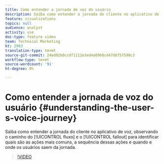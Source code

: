 ```yaml
---
title: Como entender a jornada de voz do usuário
description: Saiba como entender a jornada do cliente no aplicativo de voz, observando o caminho do fluxo e o fallout para identificar quais são as ações mais comuns, a sequência dessas ações e quando e onde os usuários saem da jornada.
feature: visualizations
topics: null
audience: analyst
activity: use
doc-type: feature video
team: Technical Marketing
kt: 2903
translation-type: tm+mt
source-git-commit: 24ad92b0ccdf1112e3ed4a0968cd47db757598c3
workflow-type: tm+mt
source-wordcount: '91'
ht-degree: 0%

---
```



# Como entender a jornada de voz do usuário {#understanding-the-user-s-voice-journey}

Saiba como entender a jornada do cliente no aplicativo de voz, observando o caminho do [!UICONTROL fluxo] e o [!UICONTROL fallout] para identificar quais são as ações mais comuns, a sequência dessas ações e quando e onde os usuários saem da jornada.

>[!VIDEO](https://video.tv.adobe.com/v/27226/?quality=12)
